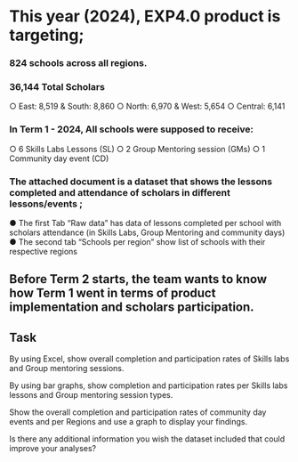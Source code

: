 # This year (2024), EXP4.0 product is targeting;

### 824 schools across all regions.
### 36,144 Total Scholars 
○	East: 8,519 & South: 8,860
○	North: 6,970 & West: 5,654 
○	Central: 6,141

### In Term 1 - 2024, All schools were supposed to receive:
○	6 Skills Labs Lessons (SL)
○	2 Group Mentoring session (GMs)
○	1 Community day event (CD)

### The attached document is a dataset that shows the lessons completed and attendance of scholars in different lessons/events ;
●	The first Tab “Raw data” has data of lessons completed per school with scholars attendance (in Skills Labs, Group Mentoring and community days)
●	The second tab “Schools per region” show list of schools with their respective regions

## Before Term 2 starts, the team wants to know how Term 1 went in terms of product implementation and scholars participation.

 ## Task
 By using Excel, show overall completion and participation rates of Skills labs and Group mentoring sessions.
 
 By using bar graphs, show completion and participation rates per Skills labs lessons and Group mentoring session types. 
 
 Show the overall completion and participation rates of community day events and per Regions and use a graph to display your findings. 

 Is there any additional information you wish the dataset included that could improve your analyses? 
